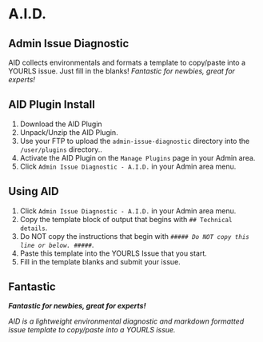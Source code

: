 # A.I.D.
## Admin Issue Diagnostic
AID collects environmentals and formats a template to copy/paste into a YOURLS issue. Just fill in the blanks!
_Fantastic for newbies, great for experts!_
## AID Plugin Install
1. Download the AID Plugin
1. Unpack/Unzip the AID Plugin.
1. Use your FTP to upload the `admin-issue-diagnostic` directory into the `/user/plugins` directory..
1. Activate the AID Plugin on the `Manage Plugins` page in your Admin area.
1. Click `Admin Issue Diagnostic - A.I.D.` in your Admin area menu.
## Using AID
1. Click `Admin Issue Diagnostic - A.I.D.` in your Admin area menu.
1. Copy the template block of output that begins with `## Technical details`.
1. Do NOT copy the instructions that begin with _`##### Do NOT copy this line or below. #####`_.
1. Paste this template into the YOURLS Issue that you start.
1. Fill in the template blanks and submit your issue.
## Fantastic
**_Fantastic for newbies, great for experts!_**

_AID is a lightweight environmental diagnostic and markdown formatted issue template to copy/paste into a YOURLS issue._